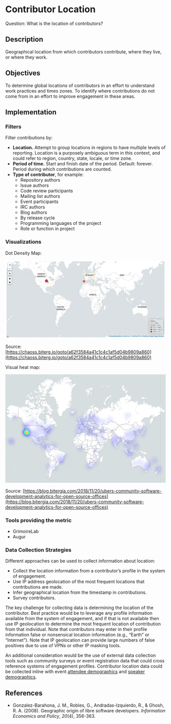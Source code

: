 # Contributor Location

Question: What is the location of contributors?

## Description

Geographical location from which contributors contribute, where they live, or where they work.


## Objectives

To determine global locations of contributors in an effort to understand work practices and times zones. To identify where contributions do not come from in an effort to improve engagement in these areas.


## Implementation


### Filters

Filter contributions by:

* **Location.** Attempt to group locations in regions to have multiple levels of reporting. Location is a purposely ambiguous term in this context, and could refer to region, country, state, locale, or time zone.
* **Period of time.** Start and finish date of the period. Default: forever. Period during which contributions are counted.
* **Type of contributor**, for example:
  * Repository authors
  * Issue authors
  * Code review participants
  * Mailing list authors
  * Event participants
  * IRC authors
  * Blog authors
  * By release cycle
  * Programming languages of the project
  * Role or function in project


### Visualizations

Dot Density Map:

![Contributor Location Dot Density Map](images/contributor-location_dot-density-map.png)

Source: [https://chaoss.biterg.io/goto/a62f3584a41c1c4c1af5d04b9809a860](https://chaoss.biterg.io/goto/a62f3584a41c1c4c1af5d04b9809a860)

Visual heat map:

![Contributor Location Heatmap](images/contributor-location_heatmap.png)

Source:  [https://blog.bitergia.com/2018/11/20/ubers-community-software-development-analytics-for-open-source-offices](https://blog.bitergia.com/2018/11/20/ubers-community-software-development-analytics-for-open-source-offices)


### Tools providing the metric

*   GrimoireLab
*   Augur


### Data Collection Strategies

Different approaches can be used to collect information about location:

*   Collect the location information from a contributor’s profile in the system of engagement.
*   Use IP address geolocation of the most frequent locations that contributions are made.
*   Infer geographical location from the timestamp in contributions.
*   Survey contributors.

The key challenge for collecting data is determining the location of the contributor. Best practice would be to leverage any profile information available from the system of engagement, and if that is not available then use IP geolocation to determine the most frequent location of contribution from that individual. Note that contributors may enter in their profile information false or nonsensical location information (e.g., “Earth” or “Internet”). Note that IP geolocation can provide large numbers of false positives due to use of VPNs or other IP masking tools.

An additional consideration would be the use of external data collection tools such as community surveys or event registration data that could cross reference systems of engagement profiles. Contributor location data could be collected inline with event [attendee demographics](https://chaoss.community/metric-attendee-demographics/) and [speaker demographics](https://chaoss.community/metric-speaker-demographics/).


## References

*   Gonzalez-Barahona, J. M., Robles, G., Andradas-Izquierdo, R., & Ghosh, R. A. (2008). Geographic origin of libre software developers. _Information Economics and Policy_, _20_(4), 356-363.

